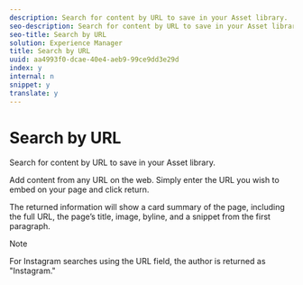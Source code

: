 ```yaml
---
description: Search for content by URL to save in your Asset library.
seo-description: Search for content by URL to save in your Asset library.
seo-title: Search by URL
solution: Experience Manager
title: Search by URL
uuid: aa4993f0-dcae-40e4-aeb9-99ce9dd3e29d
index: y
internal: n
snippet: y
translate: y
---
```


# Search by URL

Search for content by URL to save in your Asset library.

Add content from any URL on the web. Simply enter the URL you wish to embed on your page and click return.

The returned information will show a card summary of the page, including the full URL, the page’s title, image, byline, and a snippet from the first paragraph.

>[!NOTE]
>
>For Instagram searches using the URL field, the author is returned as "Instagram."


